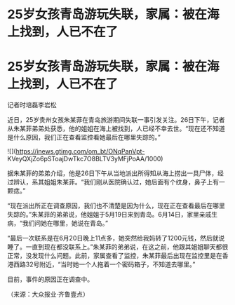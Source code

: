 # 25岁女孩青岛游玩失联，家属：被在海上找到，人已不在了

# 25岁女孩青岛游玩失联，家属：被在海上找到，人已不在了

记者时培磊李岩松

近日，25岁贵州女孩朱某菲在青岛旅游期间失联一事引发关注。26日下午，记者从朱某菲弟弟处获悉，他的姐姐在海上被找到，人已经不幸去世。“现在还不知道是什么原因，我们正在查看监控看她最后在哪里失踪的。”

![](https://inews.gtimg.com/om_bt/ONqPanVpt-
KVeyQXjZo6pSToajDwTkc7O8BLTV3yMFjPoAA/1000)

据朱某菲的弟弟介绍，他是26日下午从当地派出所得知从海上捞出一具尸体，经过辨认，系其姐姐朱某菲。“我们刚从医院确认过，她后面有个纹身，鼻子上有一颗痣。”

“现在派出所正在调查原因，我们也不清楚是因为什么，现在正在查看最后在哪里失踪的。”朱某菲的弟弟说，他姐姐于5月19日来到青岛。6月14日，家里亲戚生病，“我们问她在哪里，她说在青岛。”

“最后一次联系是在6月20日晚上11点多，她突然给我妈转了1200元钱，然后就说睡了。一直到现在都没联系上。”朱某菲的弟弟说，在这之前，他跟其姐姐聊天都很正常，没发现什么问题。此前，家属查看了监控，朱某菲最后出现在监控里是在香港西路32号附近，“当时她一个人拖着一个密码箱子，不知道去哪里。”

目前，事件的原因正在调查中。

（来源：大众报业·齐鲁壹点）

